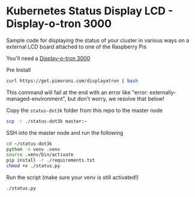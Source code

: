 # Kubernetes Status Display LCD - Display-o-tron 3000

Sample code for displaying the status of your cluster in various ways on a external LCD board attached to one of the Raspberry Pis

You'll need a [Display-o-tron 3000](https://shop.pimoroni.com/products/display-o-tron-hat)

Pre Install

```sh
curl https://get.pimoroni.com/displayotron | bash
```

This command will fail at the end with an error like "error: externally-managed-environment", but don't worry, we resolve that below!

Copy the `status-dot3k` folder from this repo to the master node

```sh
scp -r ./status-dot3k master:~
```

SSH into the master node and run the following

```sh
cd ~/status-dot3k
python -m venv .venv
source .venv/bin/activate
pip install -r ./requirements.txt
chmod +x ./status.py
```

Run the script (make sure your venv is still activated!)

```sh
./status.py
```
